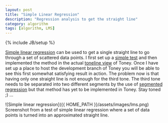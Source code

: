 ```yaml
---
layout: post
title: "Simple Linear Regression"
description: "Regression analysis to get the straight line"
category: algorithm
tags: [algorithm, LMS]
---
```

{% include JB/setup %}

[Simple linear regression](http://en.wikipedia.org/wiki/Simple_linear_regression) can be used to get a single straight line to go through a set of scattered data points. I first set up a [simple test](https://github.com/biggestT/toney/blob/research/lms.html) and then implemented the method in the actual [toneline view](https://github.com/biggestT/toney/blob/smoothMiddleLine/js/toneView.js) of Toney. Once I have set up a place to host the development branch of Toney you will be able to see this first somewhat satisfying result in action. The problem now is that having only one straight line is not enough for the third tone. The third tone needs to be separated into two different segments by the use of [segmented regression](http://en.wikipedia.org/wiki/Segmented_regression) but that method has yet to be implemented in Toney. Stay toned ;) ...

![Simple linear regression]({{ HOME_PATH }}/assets/images/lms.png)
Screenshot from a test of simple linear regression where a set of data points is turned into an approximated straight line.

